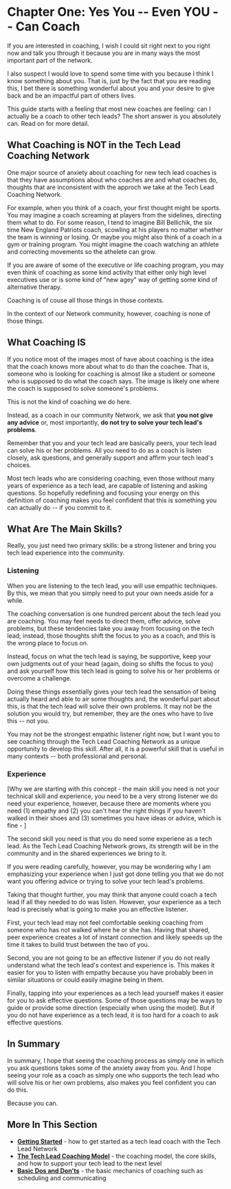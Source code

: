 # Chapter One: Yes You -- Even YOU -- Can Coach

If you are interested in coaching, I wish I could sit right next to you right now and talk you through it because you are in many ways the most important part of the network. 

I also suspect I would love to spend some time with you because I think I know something about you. That is, just by the fact that you are reading this, I bet there is something wonderful about you and your desire to give back and be an impactful part of others lives. 

This guide starts with a feeling that most new coaches are feeling: can I actually be a coach to other tech leads? The short answer is you absolutely can. Read on for more detail.

## What Coaching is NOT in the Tech Lead Coaching Network

One major source of anxiety about coaching for new tech lead coaches is that they have assumptions about who coaches are and what coaches do, thoughts that are inconsistent with the approch we take at the Tech Lead Coaching Network. 

For example, when you think of a coach, your first thought might be sports. You may imagine a coach screaming at players from the sidelines, directing them what to do. For some reason, I tend to imagine Bill Bellichik, the six time New England Patriots coach, scowling at his players no matter whether the team is winning or losing. Or maybe you might also think of a coach in a gym or training program. You might imagine the coach watching an athlete and correcting movements so the athelete can grow. 

If you are aware of some of the executive or life coaching program, you may even think of coaching as some kind activity that either only high level executives use or is some kind of "new agey" way of getting some kind of alternative therapy.

Coaching is of couse all those things in those contexts.

In the context of our Network community, however, coaching is none of those things.

## What Coaching IS 

If you notice most of the images most of have about coaching is the idea that the coach knows more about what to do than the coachee. That is, someone who is looking for coaching is almost like a student or someone who is supposed to do what the coach says. The image is likely one where the coach is supposed to solve someone's problems.

This is not the kind of coaching we do here.

Instead, as a coach in our community Network, we ask that **you not give any advice** or, most importantly, **do not try to solve your tech lead's problems**.

Remember that you and your tech lead are basically peers, your tech lead can solve his or her problems. All you need to do as a coach is listen closely, ask questions, and generally support and affirm your tech lead's choices. 

Most tech leads who are considering coaching, even those without many years of experience as a tech lead, are capable of listening and asking questions. So hopefully redefining and focusing your energy on this definition of coaching makes you feel confident that this is something you can actually do -- if you commit to it. 

## What Are The Main Skills?

Really, you just need two primary skills: be a strong listener and bring you tech lead experience into the community. 

### Listening

When you are listening to the tech lead, you will use empathic techniques. By this, we mean that you simply need to put your own needs aside for a while. 

The coaching conversation is one hundred percent about the tech lead you are coaching. You may feel needs to direct them, offer advice, solve problems, but these tendencies take you away from focusing on the tech lead; instead, those thoughts shift the focus to you as a coach, and this is the wrong place to focus on.

Instead, focus on what the tech lead is saying, be supportive, keep your own judgments out of your head (again, doing so shifts the focus to you) and ask yourself how this tech lead is going to solve his or her problems or overcome a challenge. 

Doing these things essentially gives your tech lead the sensation of being actually heard and able to air some thoughts and, the wonderful part about this, is that the tech lead will solve their own problems. It may not be the solution you would try, but remember, they are the ones who have to live this -- not you.

You may not be the strongest empathic listener right now, but I want you to see coaching through the Tech Lead Coaching Network as a unique opportunity to develop this skill. After all, it is a powerful skill that is useful in many contexts -- both professional and personal. 

### Experience
[Why we are starting with this concept - the main skill you need is not your technical skill and experience, you need to be a very strong listener  we do need your experience, however, because there are moments where you need (1) empathy and (2) you can't hear the right things if you haven't walked in their shoes and (3) sometimes you have ideas or advice, which is fine - ]

The second skill you need is that you do need some experiene as a tech lead. As the Tech Lead Coaching Network grows, its strength will be in the community and in the shared experiences we bring to it. 

If you were reading carefully, however, you may be wondering why I am emphasizing your experience when I just got done telling you that we do not want you offering advice or trying to solve your tech lead's problems. 

Taking that thought further, you may think that anyone could coach a tech lead if all they needed to do was listen. However, your experience as a tech lead is precisely what is going to make you an effective listener.

First, your tech lead may not feel comfortable seeking coaching from someone who has not walked where he or she has. Having that shared, peer experience creates a lot of instant connection and likely speeds up the time it takes to build trust between the two of you.

Second, you are not going to be an effective listener if you do not really understand what the tech lead's context and experience is. This makes it easier for you to listen with empathy because you have probably been in similar situations or could easily imagine being in them.

Finally, tapping into your experiences as a tech lead yourself makes it easier for you to ask effective questions. Some of those questions may be ways to guide or provide some direction (especially when using the model). But if you do not have experience as a tech lead, it is too hard for a coach to ask effective questions.

## In Summary

In summary, I hope that seeing the coaching process as simply one in which you ask questions takes some of the anxiety away from you. And I hope seeing your role as a coach as simply one who supports the tech lead who will solve his or her own problems, also makes you feel confident you can do this. 

Because you can.


## More In This Section
* **[Getting Started](./getting-started.md)** - how to get started as a tech lead coach with the Tech Lead Network
* **[The Tech Lead Coaching Model](./model.md)** - the coaching model, the core skills, and how to support your tech lead to the next level
* **[Basic Dos and Don'ts](./mechanics.md)** - the basic mechanics of coaching such as scheduling and communicating